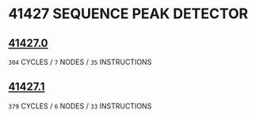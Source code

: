 # 41427 SEQUENCE PEAK DETECTOR

## [41427.0](41427.0.txt)
`304` CYCLES / `7` NODES  / `35` INSTRUCTIONS
## [41427.1](41427.1.txt)
`379` CYCLES / `6` NODES  / `33` INSTRUCTIONS